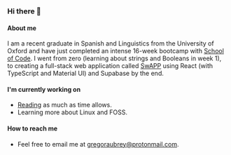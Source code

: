 ### Hi there 👋

<!--
**gregoraubrey/gregoraubrey** is a ✨ _special_ ✨ repository because its `README.md` (this file) appears on your GitHub profile.

Here are some ideas to get you started:

- 🔭 I’m currently working on ...
- 🌱 I’m currently learning ...
- 👯 I’m looking to collaborate on ...
- 🤔 I’m looking for help with ...
- 💬 Ask me about ...
- 📫 How to reach me: ...
- 😄 Pronouns: ...
- ⚡ Fun fact: ...
-->

#### About me
I am a recent graduate in Spanish and Linguistics from the University of Oxford and have just completed an intense 16-week bootcamp with [School of Code](https://www.schoolofcode.com/). I went from zero (learning about strings and Booleans in week 1), to creating a full-stack web application called [SwAPP](http://swappbitbybit.netlify.app/) using React (with TypeScript and Material UI) and Supabase by the end.

#### I'm currently working on
- [Reading](https://www.goodreads.com/user/show/109060712-gregor-aubrey) as much as time allows.
- Learning more about Linux and FOSS.

#### How to reach me
- Feel free to email me at gregoraubrey@protonmail.com.
